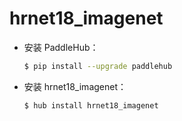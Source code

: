 # hrnet18_imagenet
* 安装 PaddleHub：

    ```bash
    $ pip install --upgrade paddlehub
    ```

* 安装 hrnet18_imagenet：

    ```bash
    $ hub install hrnet18_imagenet
    ```
